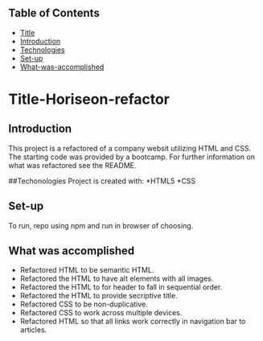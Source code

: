## Table of Contents
* [Title](*Title)
* [Introduction](*Introduction)
* [Technologies](*Technologies)
* [Set-up](*Set-up)
* [What-was-accomplished](*What-was-accomplished)

# Title-Horiseon-refactor

## Introduction

This project is a refactored of a company websit utilizing HTML and CSS. The starting code was provided by a bootcamp. For further information on what was refactored see the README.

##Techonologies
Project is created with:
*HTML5
*CSS

## Set-up

To run, repo using npm and run in browser of choosing.

## What was accomplished
* Refactored HTML to be semantic HTML.
* Refactored the HTML to have alt elements with all images.
* Refactored the HTML to for header to fall in sequential order.
* Refactored the HTML to provide secriptive title.
* Refactored CSS to be non-duplicative.
* Refactored CSS to work across multiple devices.
* Refactored HTML so that all links work correctly in navigation bar to articles.







